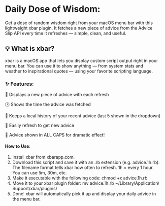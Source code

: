 # Daily Dose of Wisdom:

Get a dose of random wisdom right from your macOS menu bar with this lightweight xbar plugin. It fetches a new piece of advice from the Advice Slip API every time it refreshes — simple, clean, and useful.

## 💡 What is xbar?

xbar is a macOS app that lets you display custom script output right in your menu bar. You can use it to show anything — from system stats and weather to inspirational quotes — using your favorite scripting language.

### ✨ Features:

💬 Displays a new piece of advice with each refresh

🕒 Shows the time the advice was fetched

🧾 Keeps a local history of your recent advice (last 5 shown in the dropdown)

🔁 Easily refresh to get new advice

📢 Advice shown in ALL CAPS for dramatic effect!

#### How to Use:

1. Install xbar from xbarapp.com.
2. Download this script and save it with an .rb extension (e.g. advice.1h.rb):
   The filename format tells xbar how often to refresh. 1h = every 1 hour. You can use 5m, 30m, etc.
3. Make it executable with the following code:
   chmod +x advice.1h.rb
4. Move it to your xbar plugin folder:
   mv advice.1h.rb ~/Library/Application\ Support/xbar/plugins/
5. Done! xbar will automatically pick it up and display your daily advice in the menu bar.
